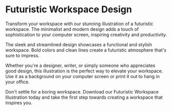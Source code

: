 <!--font:Montserrat-->

# Futuristic Workspace Design

Transform your workspace with our stunning illustration of a futuristic workspace. The minimalist and modern design adds a touch of sophistication to your computer screen, inspiring creativity and productivity.

The sleek and streamlined design showcases a functional and stylish workspace. Bold colors and clean lines create a futuristic atmosphere that's sure to impress.

Whether you're a designer, writer, or simply someone who appreciates good design, this illustration is the perfect way to elevate your workspace. Use it as a background on your computer screen or print it out to hang in your office.

Don't settle for a boring workspace. Download our Futuristic Workspace Illustration today and take the first step towards creating a workspace that inspires you.

<!--

Write me markdown content of website with wallpaper:

"A wallpaper featuring a stylized illustration of a futuristic workspace, with a minimalist and modern design."

The header of the page should not be copy of the text but rather a real content of the website which is using this wallpaper.


---


# Futuristic Workspace Wallpaper

Decorate your desktop with our stunning wallpaper featuring a stylized illustration of a futuristic workspace. The design is both minimalist and modern, making it the perfect addition to any workspace or home office.

The wallpaper showcases a sleek and streamlined workspace that's sure to inspire creativity and productivity. With its clean lines and bold colors, this wallpaper is the perfect way to add a touch of sophistication to your computer screen.

Whether you're a designer, writer, or simply someone who appreciates good design, this wallpaper is sure to impress. So why wait? Download our futuristic workspace wallpaper today and transform your desktop into a stylish and inspiring workspace!


---


Heading should not include word "wallpaper". The website should not be about the wallpaper itself, wallpaper is just a related background, rewrite whole content.


---


# Transform Your Workspace with a Futuristic Design

Upgrade your workspace with our stunning illustration of a futuristic workspace. The minimalist and modern design is perfect for adding a touch of sophistication to your computer screen, inspiring creativity and productivity.

The sleek and streamlined design showcases a workspace that's both functional and stylish. The bold colors and clean lines create a futuristic atmosphere that's sure to impress.

Whether you're a designer, writer, or simply someone who appreciates good design, this illustration is the perfect way to transform your workspace. Use it as a background on your computer screen or print it out to hang in your office.

So why wait? Download our futuristic workspace illustration today and take the first step towards creating a workspace that inspires you.


---


Heading is too long, rewrite whole content.


---


# Futuristic Workspace Illustration

Upgrade your workspace with our stunning illustration of a futuristic workspace. The minimalist and modern design is perfect for adding a touch of sophistication to your computer screen.

The sleek and streamlined design showcases a workspace that's both functional and stylish. The bold colors and clean lines create a futuristic atmosphere that's sure to impress.

Whether you're a designer, writer, or simply someone who appreciates good design, this illustration is the perfect way to transform your workspace. Use it as a background on your computer screen or print it out to hang in your office.

So why wait? Download our Futuristic Workspace Illustration today and take the first step towards creating a workspace that inspires you.


---


Heading is too long, rewrite whole content.


---


# Elevate Your Workspace with a Futuristic Design

Transform your workspace with our stunning illustration of a futuristic workspace. The minimalist and modern design adds a touch of sophistication to your computer screen, inspiring creativity and productivity.

The sleek and streamlined design showcases a functional and stylish workspace. Bold colors and clean lines create a futuristic atmosphere that's sure to impress.

Whether you're a designer, writer, or simply someone who appreciates good design, this illustration is the perfect way to elevate your workspace. Use it as a background on your computer screen or print it out to hang in your office.

Don't settle for a boring workspace. Download our Futuristic Workspace Illustration today and take the first step towards creating a workspace that inspires you.


---


Write me a Google font which is best fitting for the website.

Pick from the list:
- Alegreya
- Raleway
- IBM Plex Sans
- Playfair Display
- Dancing Script
- Open Sans
- Inter
- Orbitron
- Lato
- Poppins
- Great Vibes
- Roboto
- Lobster
- Exo 2
- Montserrat
- Barlow Condensed
- Futura


Write just the font name nothing else.


---


Montserrat

-->
